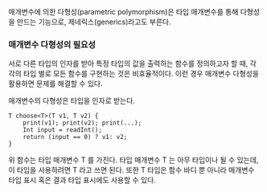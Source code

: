 
매개변수에 의한 다형성(parametric polymorphism)은 타입 매개변수를 통해 다형성을 만드는 기능으로, 제네릭스(generics)라고도 부른다.

### 매개변수 다형성의 필요성

서로 다른 타입의 인자를 받아 특정 타입의 값을 출력하는 함수를 정의하고자 할 때, 각각의 타입 별로 모든 함수를 구현하는 것은 비효율적이다.
이런 경우 매개변수 다형성을 활용하면 문제를 해결할 수 있다.

매개변수의 다형성은 타입을 인자로 받는다.

```
T choose<T>(T v1, T v2) {
	print(v1); print(v2); print(...);
	Int input = readInt();
	return (input == 0) ? v1: v2;
}
```

위 함수는 타입 매개변수 T 를 가진다.
타입 매개변수 T 는 아무 타입이나 될 수 있는데, 이 타입을 사용하려면 T 라고 쓰면 된다.
또한 T 타입은 함수 바디 뿐 아니라 매개변수 타입 표시 혹은 결과 타입 표시에도 사용할 수 있다.

